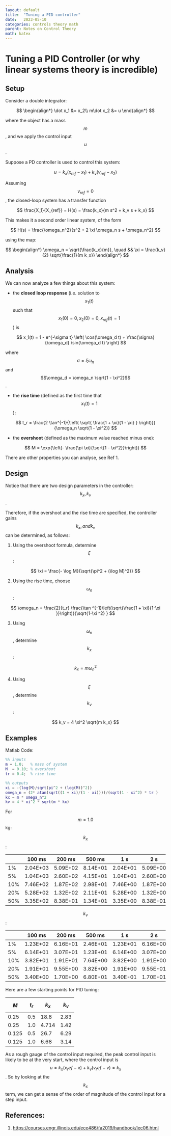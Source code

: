 ```yaml
---
layout: default
title:  "Tuning a PID controller"
date:   2023-05-10
categories: controls theory math
parent: Notes on Control Theory
math: katex
---
```


# Tuning a PID Controller (or why linear systems theory is incredible)


## Setup

Consider a double integrator:

$$
\begin{align*}
\dot x_1 &= x_2\\
m\dot x_2 &= u
\end{align*}
$$

where the object has a mass $$m$$, and we apply the control input $$u$$. 

Suppose a PD controller is used to control this system:

$$
u = k_x (x_{ref} - x_1) + k_v (v_{ref} - x_2)
$$

Assuming $$v_{ref} = 0$$, the closed-loop system has a transfer function 

$$
\frac{X_1}{X_{ref}} = H(s) = \frac{k_x}{m s^2 + k_v s + k_x}
$$

This makes it a second order linear system, of the form 

$$
H(s) = \frac{\omega_n^2}{s^2 + 2 \xi \omega_n s + \omega_n^2}
$$

using the map:

$$
\begin{align*}
\omega_n = \sqrt{\frac{k_x}{m}},  \quad && \xi = \frac{k_v}{2} \sqrt{\frac{1}{m k_x}}
\end{align*}
$$

## Analysis
We can now analyze a few things about this system:

*  the **closed loop response** (i.e. solution to $$x_1(t)$$ such that $$x_1(0) = 0, x_2(0) = 0, x_{ref}(t) = 1$$) is 

$$
x_1(t) = 1 - e^{-\sigma t} \left( \cos(\omega_d t) + \frac{\sigma}{\omega_d} \sin(\omega_d t) \right)
$$

where $$\sigma = \xi \omega_n$$ and $$\omega_d = \omega_n \sqrt{1 - \xi^2}$$. 

*   the **rise time** (defined as the first time that $$x_1(t) = 1$$):

$$
t_r = \frac{2 \tan^{-1}{\left( \sqrt{ \frac{1 + \xi}{1 - \xi} } \right)}} {\omega_n \sqrt{1 - \xi^2}}
$$

*  the **overshoot** (defined as the maximum value reached minus one):

$$
M = \exp{\left(- \frac{\pi \xi}{\sqrt{1 - \xi^2}}\right)}
$$

There are other properties you can analyse, see Ref 1. 

## Design

Notice that there are two design parameters in the controller: $$k_x, k_v$$. 

Therefore, if the overshoot and the rise time are specified, the controller gains $$k_x, and k_v$$ can be determined, as follows:

1) Using the overshoot formula, determine $$\xi$$:

$$
\xi = \frac{- \log M}{\sqrt{\pi^2 + (\log M)^2}}
$$


2) Using the rise time, choose $$\omega_n$$:

$$
\omega_n = \frac{2}{t_r} \frac{\tan ^{-1}\left(\sqrt{\frac{1 + \xi}{1-\xi }}\right)}{\sqrt{1-\xi ^2} }
$$

3) Using $$\omega_n$$, determine $$k_x$$:

$$
k_x = m \omega_n^2
$$

4) Using $$\xi$$, determine $$k_v$$:

$$
k_v = 4 \xi^2 \sqrt{m k_x}
$$



## Examples

Matlab Code:

```matlab
%% inputs
m = 1.0;   % mass of system
M  = 0.10; % overshoot
tr = 0.4;  % rise time

%% outputs
xi = -(log(M)/sqrt(pi^2 + (log(M))^2))
omega_n = (2* atan(sqrt((1 + xi)/(1 - xi))))/(sqrt(1 - xi^2) * tr )
kx = m * omega_n^2
kv = 4 * xi^2 * sqrt(m * kx)
```

For $$m = 1.0$$ kg:

$$k_x$$: 

|     | 100 ms   | 200 ms   | 500 ms   | 1 s      | 2 s      |
|-----|----------|----------|----------|----------|----------|
| 1%  | 2.04E+03 | 5.09E+02 | 8.14E+01 | 2.04E+01 | 5.09E+00 |
| 5%  | 1.04E+03 | 2.60E+02 | 4.15E+01 | 1.04E+01 | 2.60E+00 |
| 10% | 7.46E+02 | 1.87E+02 | 2.98E+01 | 7.46E+00 | 1.87E+00 |
| 20% | 5.28E+02 | 1.32E+02 | 2.11E+01 | 5.28E+00 | 1.32E+00 |
| 50% | 3.35E+02 | 8.38E+01 | 1.34E+01 | 3.35E+00 | 8.38E-01 |

$$ k_v$$:

|     | 100 ms   | 200 ms   | 500 ms   | 1 s      | 2 s      |
|-----|----------|----------|----------|----------|----------|
| 1%  | 1.23E+02 | 6.16E+01 | 2.46E+01 | 1.23E+01 | 6.16E+00 |
| 5%  | 6.14E+01 | 3.07E+01 | 1.23E+01 | 6.14E+00 | 3.07E+00 |
| 10% | 3.82E+01 | 1.91E+01 | 7.64E+00 | 3.82E+00 | 1.91E+00 |
| 20% | 1.91E+01 | 9.55E+00 | 3.82E+00 | 1.91E+00 | 9.55E-01 |
| 50% | 3.40E+00 | 1.70E+00 | 6.80E-01 | 3.40E-01 | 1.70E-01 |

Here are a few starting points for PID tuning:

| $$M$$ | $$t_r$$ | $$k_x$$ | $$k_v$$ |
|-----|------|--------|--------|
| 0.25 | 0.5 | 18.8 | 2.83 | 
| 0.25 | 1.0 | 4.714 | 1.42 | 
| 0.125 | 0.5 | 26.7 | 6.29| 
| 0.125 | 1.0 | 6.68 | 3.14 | 


As a rough gauge of the control input required, the peak control input is likely to be at the very start, where the control input is $$u = k_x (x_ref - x) + k_v (v_ref - v) = k_x$$.
So by looking at the $$k_x$$ term, we can get a sense of the order of magnitude of the control input for a step input. 



## References:

1. https://courses.engr.illinois.edu/ece486/fa2019/handbook/lec06.html

